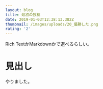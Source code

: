 ```yaml
---
layout: blog
title: 最初の投稿
date: 2019-01-03T12:38:13.382Z
thumbnail: /images/uploads/20_優勝した.png
rating: '2'
---
```

Rich TextかMarkdownかで選べるらしい。

# 見出し
やりました。
